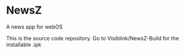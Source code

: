 # NewsZ
A news app for webOS

This is the source code repository. Go to Visiblink/NewsZ-Build for the installable .ipk

